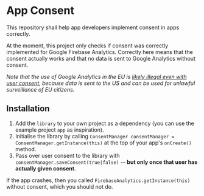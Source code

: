# App Consent

This repository shall help app developers implement consent in apps correctly.

At the moment, this project only checks if consent was correctly implemented for Google Firebase Analytics. Correctly here means that the consent actually works and that no data is sent to Google Analytics without consent.

*Note that the use of Google Analytics in the EU is [likely illegal even with user consent](https://noyb.eu/en/austrian-dsb-eu-us-data-transfers-google-analytics-illegal), because data is sent to the US and can be used for unlawful surveillance of EU citizens.*

## Installation

1. Add the `library` to your own project as a dependency (you can use the example project `app` as inspiration).
2. Initialise the library by calling `ConsentManager consentManager = ConsentManager.getInstance(this)` at the top of your app's `onCreate()` method.
3. Pass over user consent to the library with `consentManager.saveConsent(true|false)` -- **but only once that user has actually given consent**.

If the app crashes, then you called `FirebaseAnalytics.getInstance(this)` without consent, which you should not do.
